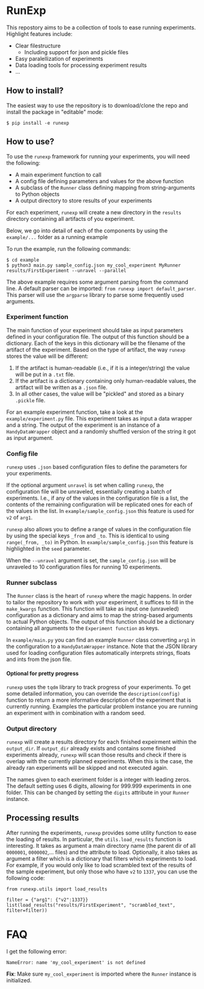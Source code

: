 # RunExp

This repostory aims to be a collection of tools to ease running experiments.
Highlight features include:
- Clear filestructure
  - Including support for json and pickle files
- Easy paralellization of experiments
- Data loading tools for processing experiment results
- ...


## How to install?
The easiest way to use the repository is to download/clone the repo and install the package in "editable" mode:
```batch
$ pip install -e runexp
```

## How to use?
To use the `runexp` framework for running your experiments, you will need the following:

 - A main experiment function to call
 - A config file defining parameters and values for the above function
 - A subclass of the `Runner` class defining mapping from string-arguments to Python objects
 - A output directory to store results of your experiments

For each experiment, `runexp` will create a new directory in the `results` directory containing all artifacts of you experiment.

Below, we go into detail of each of the components by using the `example/...` folder as a running example

To run the example, run the following commands:

```batch
$ cd example
$ python3 main.py sample_config.json my_cool_experiment MyRunner results/FirstExperiment --unravel --parallel
```
The above example requires some argument parsing from the command line.
A default parser can be imported: `from runexp import default_parser`.
This parser will use the `argparse` library to parse some frequently used arguments.


### Experiment function
The main function of your experiment should take as input parameters defined in your configuration file.
The output of this function should be a dictionary. 
Each of the keys in this dictionary will be the filename of the artifact of the experiment.
Based on the type of artifact, the way `runexp` stores the value will be different:
1) If the artifact is human-readable (i.e., if it is a integer/string) the value will be put in a `.txt` file.
2) If the artifact is a dictionary containing only human-readable values, the artifact will be written as a `.json` file.
3) In all other cases, the value will be "pickled" and stored as a binary `.pickle` file.

For an example experiment function, take a look at the `example/experiment.py` file.
This experiment takes as input a data wrapper and a string.
The output of the experiment is an instance of a `HandyDataWrapper` object and a randomly shuffled version of the string it got as input argument.

### Config file
`runexp` uses `.json` based configuration files to define the parameters for your experiments.

If the optional argument `unravel` is set when calling `runexp`, the configuration file will be unraveled, essentially creating a batch of experiments.
I.e., if any of the values in the configuration file is a list, the contents of the remaining configuration will be replicated ones for each of the values in the list.
In `example/sample_config.json` this feature is used for `v2` of `arg1`.

`runexp` also allows you to define a range of values in the configuration file by using the special keys `_from` and `_to`.
This is identical to using `range(_from, _to)` in Python.
In `example/sample_config.json` this feature is highlighted in the `seed` parameter.

When the `--unravel` argument is set, the `sample_config.json` will be unraveled to 10 configuration files for running 10 experiments.

### Runner subclass
The `Runner` class is the heart of `runexp` where the magic happens.
In order to tailor the repository to work with your experiment, it suffices to fill in the `make_kwargs` function.
This function will take as input one (unraveled) configuration as a dictionary and aims to map the string-based arguments to actual Python objects.
The output of this function should be a dictionary containing all arguments to the `Experiment function` as keys.

In `example/main.py` you can find an example `Runner` class converting `arg1` in the configuration to a `HandyDataWrapper` instance.
Note that the JSON library used for loading configuration files automatically interprets strings, floats and ints from the json file.

#### Optional for pretty progress
`runexp` uses the `tqdm` library to track progress of your experiments.
To get some detailed information, you can override the `description(config)` function to return a more informative description of the experiment that is currently running.
Examples the particular problem instance you are running an experiment with in combination with a random seed.

### Output directory
`runexp` will create a results directory for each finished expeirment within the `output_dir`.
If `output_dir` already exists and contains some finished experiments already, `runexp` will scan those results and check if there is overlap with the currently planned experiments.
When this is the case, the already ran experiments will be skipped and not executed again.

The names given to each exeriment folder is a integer with leading zeros. The default setting uses 6 digits, allowing for 999.999 experiments in one folder.
This can be changed by setting the `digits` attribute in your `Runner` instance.

## Processing results

After running the experiments, `runexp` provides some utility function to ease the loading of results.
In particular, the `utils.load_results` function is interesting.
It takes as argument a main directory name (the parent dir of all `0000001`, `0000002`,... files) and the attribute to load.
Optionally, it also takes as argument a filter which is a dictionary that filters which experiments to load.
For example, if you would only like to load scrambled text of the results of the sample experiment, but only those who have `v2` to `1337`, you can use the following code:

```python3
from runexp.utils import load_results

filter = {"arg1": {"v2":1337}}
list(load_results("results/FirstExperiment", "scrambled_text", filter=filter))
```

# FAQ

I get the following error:

```
NameError: name 'my_cool_experiment' is not defined
```
**Fix**: Make sure `my_cool_experiment` is imported where the `Runner` instance is initialized. 